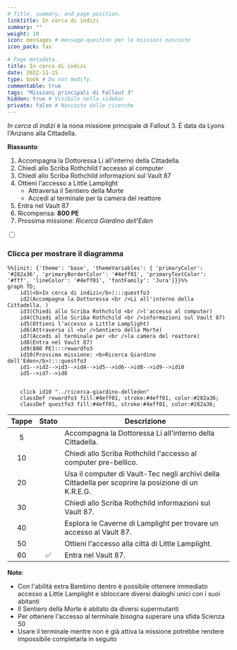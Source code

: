 ```yaml
---
# Title, summary, and page position.
linktitle: In cerca di indizi
summary: ""
weight: 10
icon: messages # message-question per le missioni nascoste
icon_pack: fas

# Page metadata.
title: In cerca di indizi
date: 2022-11-15
type: book # Do not modify.
commentable: true
tags: "Missioni principali di Fallout 3"
hidden: true # Visibile nella sidebar
private: false # Nascosto dalle ricerche
---
```


<div class="fo3">

*In cerca di indizi* è la nona missione principale di Fallout 3. È data da Lyons l'Anziano alla Cittadella.

**Riassunto**:
1. Accompagna la Dottoressa Li all'interno della Cittadella. 
2. Chiedi allo Scriba Rothchild l'accesso al computer
3. Chiedi allo Scriba Rothchild informazioni sul Vault 87
4. Ottieni l'accesso a Little Lamplight  
   - Attraversa il Sentiero della Morte
   - Accedi al terminale per la camera del reattore
5. Entra nel Vault 87
6. Ricompensa: **800 PE**
7. Prossima missione: *Ricerca Giardino dell'Eden*


<section class="chart-collapse">
<input type="checkbox" name="collapse2" id="handle2">
<h3 class="handle">
<label for="handle2">Clicca per mostrare il diagramma</label>
</h3>
<div class="content">

```mermaid
%%{init: {'theme': 'base', 'themeVariables': { 'primaryColor': '#282a36', 'primaryBorderColor': '#4eff01', 'primaryTextColor': '#fff', 'lineColor': '#4eff01', 'fontFamily': 'Jura'}}}%%
graph TD;
    id1(<b>In cerca di indizi</b>):::questfo3
    id2(Accompagna la Dottoressa <br />Li all'interno della Cittadella. )
    id3(Chiedi allo Scriba Rothchild <br />l'accesso al computer)
    id4(Chiedi allo Scriba Rothchild <br />informazioni sul Vault 87)
    id5(Ottieni l'accesso a Little Lamplight)  
    id6(Attraversa il <br />Sentiero della Morte)
    id7(Accedi al terminale per <br />la camera del reattore)
    id8(Entra nel Vault 87)
    id9(800 PE):::rewardfo3
    id10(Prossima missione: <b>Ricerca Giardino dell'Eden</b>):::questfo3
    id1-->id2-->id3-->id4-->id5-->id6-->id8-->id9-->id10
    id5-->id7-->id8
    
    
    click id10 "../ricerca-giardino-delleden"
    classDef rewardfo3 fill:#4eff01, stroke:#4eff01, color:#282a36;
    classDef questfo3 fill:#4eff01, stroke:#4eff01, color:#282a36;
```

</div>
</section>

| Tappe |       Stato        | Descrizione                                                                                          |
| :---: | :----------------: | ---------------------------------------------------------------------------------------------------- |
|   5   |                    | Accompagna la Dottoressa Li all'interno della Cittadella.                                            |
|  10   |                    | Chiedi allo Scriba Rothchild l'accesso al computer pre-bellico.                                      |
|  20   |                    | Usa il computer di Vault-Tec negli archivi della Cittadella per scoprire la posizione di un K.R.E.G. |
|  30   |                    | Chiedi allo Scriba Rothchild informazioni sul Vault 87.                                              |
|  40   |                    | Esplora le Caverne di Lamplight per trovare un accesso al Vault 87.                                  |
|  50   |                    | Ottieni l'accesso alla città di Little Lamplight.                                                    |
|  60   | :white_check_mark: | Entra nel Vault 87.                                                                                  |

**Note**:
- Con l'abilità extra Bambino dentro è possibile ottenere immediato accesso a Little Lamplight e sbloccare diversi dialoghi unici con i suoi abitanti
- Il Sentiero della Morte è abitato da diversi supermutanti
- Per ottenere l'accesso al terminale bisogna superare una sfida Scienza 50
- Usare il terminale mentre non è già attiva la missione potrebbe rendere impossibile completarla in seguito


</div>